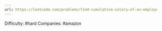 ```yaml
---
url: https://leetcode.com/problems/find-cumulative-salary-of-an-employee
---
```


Difficulty: #hard
Companies: #amazon